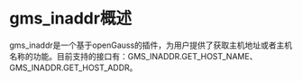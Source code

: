 # gms_inaddr概述

gms_inaddr是一个基于openGauss的插件，为用户提供了获取主机地址或者主机名称的功能。目前支持的接口有：GMS_INADDR.GET_HOST_NAME、GMS_INADDR.GET_HOST_ADDR。